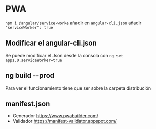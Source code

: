 # PWA
`npm i @angular/service-worke` añadir en `angular-cli.json` añadir `"serviceWorker": true`

## Modificar el angular-cli.json
Se puede modificar el Json desde la consola con `ng set apps.0.serviceWorker=true`

## ng build --prod
Para ver el funcionamiento tiene que ser sobre la carpeta distribución

## manifest.json
- Generador https://www.pwabuilder.com/
- Validador https://manifest-validator.appspot.com/

